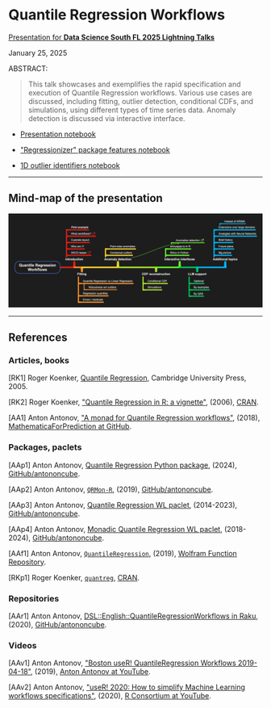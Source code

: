 # Quantile Regression Workflows

[Presentation for **Data Science South FL 2025 Lightning Talks**](https://www.meetup.com/data-science-study-group-south-florida/events/303863864/)

January 25, 2025

ABSTRACT:

> This talk showcases and exemplifies the rapid specification and execution of Quantile Regression workflows. 
> Various use cases are discussed, including fitting, outlier detection, conditional CDFs, and simulations, using different types of time series data.
> Anomaly detection is discussed via interactive interface.


- [Presentation notebook](./DSSG-SouthFL-2025-Presentation.ipynb)

- ["Regressionizer" package features notebook](./Regressionizer-package-features.ipynb)

- [1D outlier identifiers notebook](./1D-outlier-identifiers.ipynb)



-----

## Mind-map of the presentation

[![](./Quantile-Regression-Workflows-mind-map.png)](./Quantile-Regression-Workflows-mind-map.pdf)

----

## References

### Articles, books

[RK1] Roger Koenker,
[Quantile Regression](https://books.google.com/books/about/Quantile_Regression.html?id=hdkt7V4NXsgC),
Cambridge University Press, 2005.

[RK2] Roger Koenker,
["Quantile Regression in R: a vignette"](https://cran.r-project.org/web/packages/quantreg/vignettes/rq.pdf),
(2006),
[CRAN](https://cran.r-project.org/).

[AA1] Anton Antonov,
["A monad for Quantile Regression workflows"](https://github.com/antononcube/MathematicaForPrediction/blob/master/MarkdownDocuments/A-monad-for-Quantile-Regression-workflows.md),
(2018),
[MathematicaForPrediction at GitHub](https://github.com/antononcube/MathematicaForPrediction).

### Packages, paclets

[AAp1] Anton Antonov,
[Quantile Regression Python package](https://github.com/antononcube/Python-Regressionizer),
(2024),
[GitHub/antononcube](https://github.com/antononcube).

[AAp2] Anton Antonov,
[`QRMon-R`](https://github.com/antononcube/QRMon-R),
(2019),
[GitHub/antononcube](https://github.com/antononcube).

[AAp3] Anton Antonov,
[Quantile Regression WL paclet](https://github.com/antononcube/WL-QuantileRegression-paclet),
(2014-2023),
[GitHub/antononcube](https://github.com/antononcube).

[AAp4] Anton Antonov,
[Monadic Quantile Regression WL paclet](https://github.com/antononcube/WL-MonadicQuantileRegression-paclet),
(2018-2024),
[GitHub/antononcube](https://github.com/antononcube).

[AAf1] Anton Antonov,
[`QuantileRegression`](https://resources.wolframcloud.com/FunctionRepository/resources/QuantileRegression),
(2019),
[Wolfram Function Repository](https://resources.wolframcloud.com/FunctionRepository/resources/QuantileRegression).

[RKp1] Roger Koenker,
[`quantreg`](https://cran.r-project.org/web/packages/quantreg/index.html),
[CRAN](https://cran.r-project.org/).

### Repositories

[AAr1] Anton Antonov,
[DSL::English::QuantileRegressionWorkflows in Raku](https://github.com/antononcube/Raku-DSL-English-QuantileRegressionWorkflows),
(2020),
[GitHub/antononcube](https://github.com/antononcube/Raku-DSL-English-QuantileRegressionWorkflows).


### Videos

[AAv1] Anton Antonov,
["Boston useR! QuantileRegression Workflows 2019-04-18"](https://www.youtube.com/watch?v=a_Dk25xarvE),
(2019),
[Anton Antonov at YouTube](https://www.youtube.com/@AAA4Prediction).

[AAv2] Anton Antonov,
["useR! 2020: How to simplify Machine Learning workflows specifications"](https://www.youtube.com/watch?v=b9Uu7gRF5KY),
(2020),
[R Consortium at YouTube](https://www.youtube.com/channel/UC_R5smHVXRYGhZYDJsnXTwg).